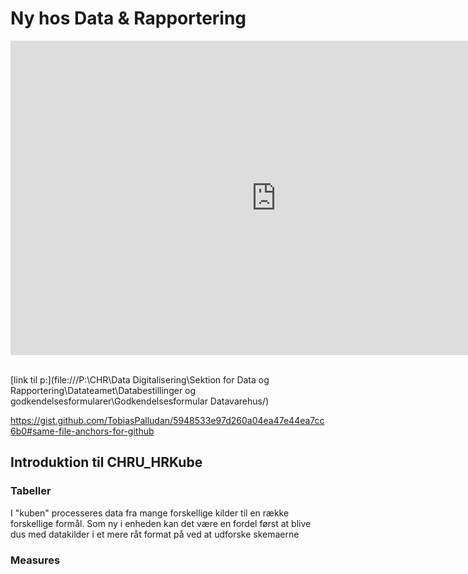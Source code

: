 # Ny hos Data & Rapportering

<!-- PowerPoint: "lntroduktion og onboarding 2022" s.18-21   
&wdStart=1 - this parameter sets the starting page number of the embedded document
&wdEnd=10 - this parameter sets the ending page number of the embedded document
-->
<center>
<iframe src="https://regionh-my.sharepoint.com/personal/stefan_sajin-henningsen_regionh_dk/_layouts/15/Doc.aspx?sourcedoc={9eae6cfa-732f-48a1-81f3-246e3b6a2e86}&amp;action=embedview&amp;wdAr=1.7777777&showNavigation=FALSE&wdStart=18&wdEnd=21" width="850" height="503" frameborder="0" seamless="TRUE" start="18" end="21"></iframe>
</center>
<br>


[link til p:\](file:///P:\CHR\Data Digitalisering\Sektion for Data og Rapportering\Datateamet\Databestillinger og godkendelsesformularer\Godkendelsesformular Datavarehus/)

https://gist.github.com/TobiasPalludan/5948533e97d260a04ea47e44ea7cc6b0#same-file-anchors-for-github

## Introduktion til CHRU_HRKube

### Tabeller
I "kuben" processeres data fra mange forskellige kilder til en række forskellige formål.
     Som ny i enheden kan det være en fordel først at blive dus med datakilder i et mere råt format på ved at udforske skemaerne


### Measures
